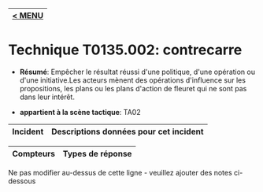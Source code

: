 |[< MENU](../../README.md)|
|---|
# Technique T0135.002: contrecarre

* **Résumé**: Empêcher le résultat réussi d'une politique, d'une opération ou d'une initiative.Les acteurs mènent des opérations d'influence sur les propositions, les plans ou les plans d'action de fleuret qui ne sont pas dans leur intérêt.

* **appartient à la scène tactique**: TA02


|Incident |Descriptions données pour cet incident |
|-------- |-------------------- |



|Compteurs |Types de réponse |
|-------- |-------------- |


Ne pas modifier au-dessus de cette ligne - veuillez ajouter des notes ci-dessous